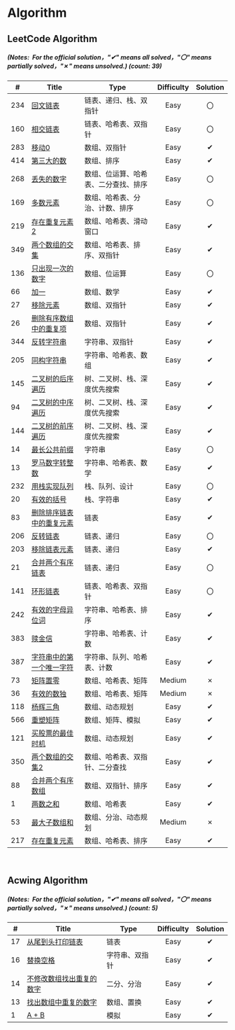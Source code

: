 # Algorithm

## LeetCode Algorithm

##### (Notes: &nbsp;For the official solution，"✔" means all solved，"〇" means partially solved，"✗" means unsolved.) (_count: 39)_

| #   | Title | Type            | Difficulty | Solution |
|-----| ----- |-----------------|:----------:|:--------:|
|234|[回文链表](https://leetcode.cn/problems/palindrome-linked-list/)|链表、递归、栈、双指针|Easy|〇|
|160|[相交链表](https://leetcode.cn/problems/intersection-of-two-linked-lists/)|链表、哈希表、双指针|Easy|〇|
|283|[移动0](https://leetcode.cn/problems/move-zeroes/)|数组、双指针|Easy|✔|
|414|[第三大的数](https://leetcode.cn/problems/third-maximum-number/)|数组、排序|Easy|✔|
|268|[丢失的数字](https://leetcode.cn/problems/missing-number/)|数组、位运算、哈希表、二分查找、排序|Easy|〇|
|169|[多数元素](https://leetcode.cn/problems/majority-element/)|数组、哈希表、分治、计数、排序|Easy|〇|
|219|[存在重复元素2](https://leetcode.cn/problems/contains-duplicate-ii/)|数组、哈希表、滑动窗口|Easy|✔|
|349|[两个数组的交集](https://leetcode.cn/problems/intersection-of-two-arrays/)|数组、哈希表、排序、双指针|Easy|✔|
|136|[只出现一次的数字](https://leetcode.cn/problems/single-number/)|数组、位运算|Easy|〇|
|66|[加一](https://leetcode.cn/problems/plus-one/)|数组、数学|Easy|✔|
|27|[移除元素](https://leetcode.cn/problems/remove-element/)|数组、双指针|Easy|✔|
|26|[删除有序数组中的重复项](https://leetcode.cn/problems/remove-duplicates-from-sorted-array/)|数组、双指针|Easy|✔|
|344|[反转字符串](https://leetcode.cn/problems/reverse-string/)|字符串、双指针|Easy|✔|
|205|[同构字符串](https://leetcode.cn/problems/isomorphic-strings/)|字符串、哈希表、数组|Easy|✔|
|145|[二叉树的后序遍历](https://leetcode.cn/problems/binary-tree-postorder-traversal/)|树、二叉树、栈、深度优先搜索|Easy|✔|
|94|[二叉树的中序遍历](https://leetcode.cn/problems/binary-tree-inorder-traversal/)|树、二叉树、栈、深度优先搜索|Easy|✔|
|144|[二叉树的前序遍历](https://leetcode.cn/problems/binary-tree-preorder-traversal/)|树、二叉树、栈、深度优先搜索|Easy|✔|
|14|[最长公共前缀](https://leetcode.cn/problems/longest-common-prefix/)|字符串|Easy|〇|
|13|[罗马数字转整数](https://leetcode.cn/problems/roman-to-integer/)|字符串、哈希表、数学|Easy|✔|
|232|[用栈实现队列](https://leetcode.cn/problems/implement-queue-using-stacks/)| 栈、队列、设计         |Easy|〇|
|20|[有效的括号](https://leetcode.cn/problems/valid-parentheses/)| 栈、字符串           |Easy|✔|
|83|[删除排序链表中的重复元素](https://leetcode.cn/problems/remove-duplicates-from-sorted-list/)| 链表              |Easy|✔|
|206|[反转链表](https://leetcode.cn/problems/reverse-linked-list/)| 链表、递归           |Easy|〇|
|203|[移除链表元素](https://leetcode.cn/problems/remove-linked-list-elements/)| 链表、递归           |    Easy    |✔|
|21|[合并两个有序链表](https://leetcode.cn/problems/merge-two-sorted-lists/)| 链表、递归           |    Easy    |〇|
|141|[环形链表](https://leetcode.cn/problems/linked-list-cycle/)| 链表、哈希表、双指针      |    Easy    |〇|
|242|[有效的字母异位词](https://leetcode.cn/problems/valid-anagram/)| 字符串、哈希表、排序      |    Easy    |✔|
|383|[赎金信](https://leetcode.cn/problems/ransom-note/)| 字符串、哈希表、计数      |    Easy    |✔|
|387|[字符串中的第一个唯一字符](https://leetcode.cn/problems/first-unique-character-in-a-string/)| 字符串、队列、哈希表、计数   |    Easy    |✔|
|73|[矩阵置零](https://leetcode.cn/problems/set-matrix-zeroes/)| 数组、哈希表、矩阵       |   Medium   |✗|
|36|[有效的数独](https://leetcode.cn/problems/valid-sudoku/)| 数组、哈希表、矩阵       |   Medium   |✗|
|118|[杨辉三角](https://leetcode.cn/problems/pascals-triangle/)| 数组、动态规划         |    Easy    |✔|
|566|[重塑矩阵](https://leetcode.cn/problems/reshape-the-matrix/)| 数组、矩阵、模拟        |    Easy    |✔|
|121|[买股票的最佳时机](https://leetcode.cn/problems/best-time-to-buy-and-sell-stock/)| 数组、动态规划         |    Easy    |✔|
| 350 |[两个数组的交集2](https://leetcode.cn/problems/intersection-of-two-arrays-ii/)| 数组、哈希表、双指针、二分查找 |    Easy    |    ✔      |
| 88  |[合并两个有序数组](https://leetcode.cn/problems/merge-sorted-array/)| 数组、双指针、排序       |    Easy    |    ✔     |
| 1   |[两数之和](https://leetcode.cn/problems/two-sum/)| 数组、哈希表          |    Easy    |    ✔     |
| 53  |[最大子数组和](https://leetcode.cn/problems/maximum-subarray/)| 数组、分治、动态规划      |   Medium   |    ✗     |
| 217 |[存在重复元素](https://leetcode.cn/problems/contains-duplicate/)| 数组、哈希表、排序       |    Easy    |    ✔     |


&nbsp;

## Acwing Algorithm
##### (Notes: &nbsp;For the official solution，"✔" means all solved，"〇" means partially solved，"✗" means unsolved.) (_count: 5)_
| #   | Title | Type         |          Difficulty          | Solution |
|---|-----------| ---- |:--------:|:----------:|
|17|[从尾到头打印链表](https://www.acwing.com/problem/content/17/)|链表|Easy|✔|
|16|[替换空格](https://www.acwing.com/problem/content/17/)|字符串、双指针|Easy|✔|
|14|[不修改数组找出重复的数字](https://www.acwing.com/problem/content/15/)|二分、分治|Easy|✔|
|13|[找出数组中重复的数字](https://www.acwing.com/problem/content/14/)|数组、置换|Easy|✔|
|1| [A + B](https://www.acwing.com/problem/content/1/)|模拟|Easy|✔|

